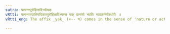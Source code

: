 ```yaml
---
sutra: पत्यन्तपुरोहितादिभ्योयक्
vRtti: पत्यन्तात्प्रातिपदिकात्पुरोहितादिभ्यश्च यक् प्रत्ययो भवति भावकर्मणोरर्थयोः ॥
vRtti_eng: The affix _yak_ (+-- य) comes in the sense of 'nature or action thereof', after a compound ending with _pati_, and after _purohita_ &c.

---
```

